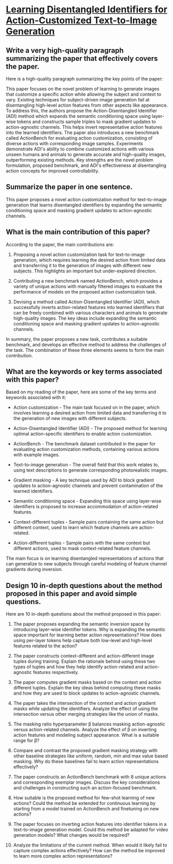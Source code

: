 # [Learning Disentangled Identifiers for Action-Customized Text-to-Image   Generation](https://arxiv.org/abs/2311.15841)

## Write a very high-quality paragraph summarizing the paper that effectively covers the paper.

 Here is a high-quality paragraph summarizing the key points of the paper:

This paper focuses on the novel problem of learning to generate images that customize a specific action while allowing the subject and context to vary. Existing techniques for subject-driven image generation fail at disentangling high-level action features from other aspects like appearance. To address this, the authors propose the Action-Disentangled Identifier (ADI) method which expands the semantic conditioning space using layer-wise tokens and constructs sample triples to mask gradient updates to action-agnostic channels. This helps invert representative action features into the learned identifiers. The paper also introduces a new benchmark called ActionBench for evaluating action customization, consisting of diverse actions with corresponding image samples. Experiments demonstrate ADI's ability to combine customized actions with various unseen humans and animals to generate accurate and high-quality images, outperforming existing methods. Key strengths are the novel problem formulation, proposed benchmark, and ADI's effectiveness at disentangling action concepts for improved controllability.


## Summarize the paper in one sentence.

 This paper proposes a novel action customization method for text-to-image generation that learns disentangled identifiers by expanding the semantic conditioning space and masking gradient updates to action-agnostic channels.


## What is the main contribution of this paper?

 According to the paper, the main contributions are:

1. Proposing a novel action customization task for text-to-image generation, which requires learning the desired action from limited data and transferring it to the generation of images with different new subjects. This highlights an important but under-explored direction.

2. Contributing a new benchmark named ActionBench, which provides a variety of unique actions with manually filtered images to evaluate the performance of models on the proposed action customization task.

3. Devising a method called Action-Disentangled Identifier (ADI), which successfully inverts action-related features into learned identifiers that can be freely combined with various characters and animals to generate high-quality images. The key ideas include expanding the semantic conditioning space and masking gradient updates to action-agnostic channels.

In summary, the paper proposes a new task, contributes a suitable benchmark, and develops an effective method to address the challenges of the task. The combination of these three elements seems to form the main contribution.


## What are the keywords or key terms associated with this paper?

 Based on my reading of the paper, here are some of the key terms and keywords associated with it:

- Action customization - The main task focused on in the paper, which involves learning a desired action from limited data and transferring it to the generation of new images with different subjects.

- Action-Disentangled Identifier (ADI) - The proposed method for learning optimal action-specific identifiers to enable action customization. 

- ActionBench - The benchmark dataset contributed in the paper for evaluating action customization methods, containing various actions with example images.

- Text-to-image generation - The overall field that this work relates to, using text descriptions to generate corresponding photorealistic images.

- Gradient masking - A key technique used by ADI to block gradient updates to action-agnostic channels and prevent contamination of the learned identifiers. 

- Semantic conditioning space - Expanding this space using layer-wise identifiers is proposed to increase accommodation of action-related features.

- Context-different tuples - Sample pairs containing the same action but different context, used to learn which feature channels are action-related.

- Action-different tuples - Sample pairs with the same context but different actions, used to mask context-related feature channels.

The main focus is on learning disentangled representations of actions that can generalize to new subjects through careful modeling of feature channel gradients during inversion.


## Design 10 in-depth questions about the method proposed in this paper and avoid simple questions.

 Here are 10 in-depth questions about the method proposed in this paper:

1. The paper proposes expanding the semantic inversion space by introducing layer-wise identifier tokens. Why is expanding the semantic space important for learning better action representations? How does using per-layer tokens help capture both low-level and high-level features related to the action?

2. The paper constructs context-different and action-different image tuples during training. Explain the rationale behind using these two types of tuples and how they help identify action-related and action-agnostic features respectively. 

3. The paper computes gradient masks based on the context and action different tuples. Explain the key ideas behind computing these masks and how they are used to block updates to action-agnostic channels.

4. The paper takes the intersection of the context and action gradient masks while updating the identifiers. Analyze the effect of using the intersection versus other merging strategies like the union of masks.

5. The masking ratio hyperparameter β balances masking action-agnostic versus action-related channels. Analyze the effect of β on inverting action features and modeling subject appearance. What is a suitable range for β?

6. Compare and contrast the proposed gradient masking strategy with other baseline strategies like uniform, random, min and max value based masking. Why do these baselines fail to learn action representations effectively?

7. The paper constructs an ActionBench benchmark with 8 unique actions and corresponding exemplar images. Discuss the key considerations and challenges in constructing such an action-focused benchmark.

8. How suitable is the proposed method for few-shot learning of new actions? Could the method be extended for continuous learning by starting from a model trained on ActionBench and finetuning on new actions?

9. The paper focuses on inverting action features into identifier tokens in a text-to-image generation model. Could this method be adapted for video generation models? What changes would be required?

10. Analyze the limitations of the current method. When would it likely fail to capture complex actions effectively? How can the method be improved to learn more complex action representations?
